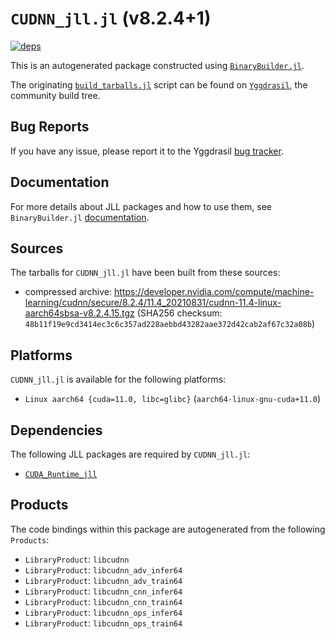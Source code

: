 # `CUDNN_jll.jl` (v8.2.4+1)

[![deps](https://juliahub.com/docs/CUDNN_jll/deps.svg)](https://juliahub.com/ui/Packages/CUDNN_jll/wC1gq?page=2)

This is an autogenerated package constructed using [`BinaryBuilder.jl`](https://github.com/JuliaPackaging/BinaryBuilder.jl).

The originating [`build_tarballs.jl`](https://github.com/JuliaPackaging/Yggdrasil/blob/f94e555c08315b9415616191170a9b06d8055bbc/C/CUDNN/build_tarballs.jl) script can be found on [`Yggdrasil`](https://github.com/JuliaPackaging/Yggdrasil/), the community build tree.

## Bug Reports

If you have any issue, please report it to the Yggdrasil [bug tracker](https://github.com/JuliaPackaging/Yggdrasil/issues).

## Documentation

For more details about JLL packages and how to use them, see `BinaryBuilder.jl` [documentation](https://docs.binarybuilder.org/stable/jll/).

## Sources

The tarballs for `CUDNN_jll.jl` have been built from these sources:

* compressed archive: https://developer.nvidia.com/compute/machine-learning/cudnn/secure/8.2.4/11.4_20210831/cudnn-11.4-linux-aarch64sbsa-v8.2.4.15.tgz (SHA256 checksum: `48b11f19e9cd3414ec3c6c357ad228aebbd43282aae372d42cab2af67c32a08b`)

## Platforms

`CUDNN_jll.jl` is available for the following platforms:

* `Linux aarch64 {cuda=11.0, libc=glibc}` (`aarch64-linux-gnu-cuda+11.0`)

## Dependencies

The following JLL packages are required by `CUDNN_jll.jl`:

* [`CUDA_Runtime_jll`](https://github.com/JuliaBinaryWrappers/CUDA_Runtime_jll.jl)

## Products

The code bindings within this package are autogenerated from the following `Products`:

* `LibraryProduct`: `libcudnn`
* `LibraryProduct`: `libcudnn_adv_infer64`
* `LibraryProduct`: `libcudnn_adv_train64`
* `LibraryProduct`: `libcudnn_cnn_infer64`
* `LibraryProduct`: `libcudnn_cnn_train64`
* `LibraryProduct`: `libcudnn_ops_infer64`
* `LibraryProduct`: `libcudnn_ops_train64`
